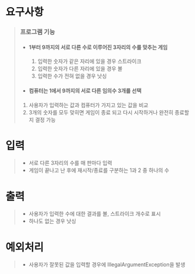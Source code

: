 # 요구사항
> ### 프로그램 기능
> - #### 1부터 9까지의 서로 다른 수로 이루어진 3자리의 수를 맞추는 게임
>   1. 입력한 숫자가 같은 자리에 있을 경우 스트라이크
>   2. 입력한 숫자가 다른 자리에 있을 경우 볼
>   3. 입력한 수가 전혀 없을 경우 낫싱
>- #### 컴퓨터는 1에서 9까지의 서로 다른 임의수 3개를 선택
>  1. 사용자가 입력하는 값과 컴퓨터가 가지고 있는 값을 비교
>  2. 3개의 숫자를 모두 맞히면 게임이 종료 되고 다시 시작하거나 완전히 종료할지 결정 가능

# 입력
>- 서로 다른 3자리의 수를 매 판마다 입력
>- 게임이 끝나고 난 후에 재시작/종료를 구분하는 1과 2 중 하나의 수

# 출력
> - 사용자가 입력한 수에 대한 결과를 볼, 스트라이크 개수로 표시
> - 하나도 없는 경우 낫싱

# 예외처리
> - 사용자가 잘못된 값을 입력할 경우에 IllegalArgumentException을 발생